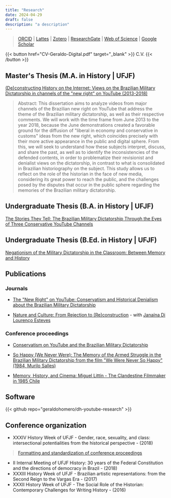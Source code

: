```yaml
---
title: "Research"
date: 2024-04-29
draft: false
description: "a description"
---
```


>[ORCID](https://orcid.org/0000-0001-6686-7182) | [Lattes](http://lattes.cnpq.br/9924558848538635) | [Zotero](https://www.zotero.org/geraldohomero) | [ResearchGate](https://www.researchgate.net/profile/Geraldo-Couto-Neto) | [Web of Science](https://www.webofscience.com/wos/author/record/LFU-6287-2024) | [Google Scholar](https://scholar.google.com/citations?hl=pt-BR&user=QcUrmPYAAAAJ)


{{< button href="CV-Geraldo-Digital.pdf" target="_blank" >}}
C.V.
{{< /button >}}

## Master's Thesis (M.A. in History | UFJF)
[(De)constructing History on the Internet: Views on the Brazilian Military Dictatorship in channels of the "new right" on YouTube (2013-2018)](https://repositorio.ufjf.br/jspui/handle/ufjf/14568)

>Abstract: This dissertation aims to analyze videos from major channels of the Brazilian new right on YouTube that address the theme of the Brazilian military dictatorship, as well as their respective comments. We will work with the time frame from June 2013 to the year 2018, because the June demonstrations created a favorable ground for the diffusion of "liberal in economy and conservative in customs" ideas from the new right, which coincides precisely with their more active appearance in the public and digital sphere. From this, we will seek to understand how these subjects interpret, discuss, and share the past, as well as to identify the inconsistencies of the defended contents, in order to problematize their revisionist and denialist views on the dictatorship, in contrast to what is consolidated in Brazilian historiography on the subject. This study allows us to reflect on the role of the historian in the face of new media, considering its great power to reach the public, and the challenges posed by the disputes that occur in the public sphere regarding the memories of the Brazilian military dictatorship.

## Undergraduate Thesis (B.A. in History | UFJF)
[The Stories They Tell: The Brazilian Military Dictatorship Through the Eyes of Three Conservative YouTube Channels](https://www.researchgate.net/publication/385272137)

## Undergraduate Thesis (B.Ed. in History | UFJF)
[Negationism of the Military Dictatorship in the Classroom: Between Memory and History](https://www.researchgate.net/publication/364332766)

## Publications

### Journals

- [The "New Right" on YouTube: Conservatism and Historical Denialism about the Brazilian Military Dictatorship](https://publicacoes.ufes.br/agora/article/view/26411)

- [Nature and Culture: From Rejection to (Re)construction](https://doi.org/10.34019/1981-2140.2018.17510) - with [Janaína Di Lourenço Esteves](http://lattes.cnpq.br/0085162393782572)

### Conference proceedings

- [Conservatism on YouTube and the Brazilian Military Dictatorship](https://www.academia.edu/40715252)

- [So Happy (We Never Were): The Memory of the Armed Struggle in the Brazilian Military Dictatorship from the film "We Were Never So Happy" (1984, Murilo Salles)](https://www.researchgate.net/publication/335687841)

- [Memory, History, and Cinema: Miguel Littín - The Clandestine Filmmaker in 1985 Chile](https://www.researchgate.net/publication/335687942)

## Software

{{< github repo="geraldohomero/dh-youtube-research" >}}

## Conference organization

- XXXIV History Week of UFJF - Gender, race, sexuality, and class: intersectional potentialities from the historical perspective - (2018)
>[Formatting and standardization of conference proceedings](https://www.academia.edu/124845124)
- II Internal Meeting of UFJF History: 30 years of the Federal Constitution and the directions of democracy in Brazil - (2018)
- XXXIII History Week of UFJF - Brazilian artistic representations: from the Second Reign to the Vargas Era - (2017)
- XXXII History Week of UFJF - The Social Role of the Historian: Contemporary Challenges for Writing History - (2016)